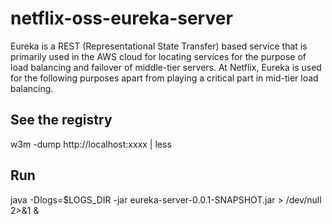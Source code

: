 # netflix-oss-eureka-server
Eureka is a REST (Representational State Transfer) based service that is primarily used in the AWS cloud for locating services for the purpose of load balancing and failover of middle-tier servers.  At Netflix, Eureka is used for the following purposes apart from playing a critical part in mid-tier load balancing.

## See the registry
w3m -dump http://localhost:xxxx | less

## Run
java -Dlogs=$LOGS_DIR -jar eureka-server-0.0.1-SNAPSHOT.jar > /dev/null 2>&1 &
